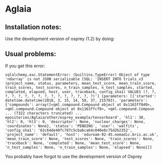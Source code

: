 # Aglaia

## Installation notes:
Use the development version of osprey (1.2) by doing:


## Usual problems:
If you get this error:

`
sqlalchemy.exc.StatementError: (builtins.TypeError) Object of type 'ndarray' is not JSON serializable [SQL: 'INSERT INTO trials_v3 (project_name, status, parameters, mean_test_score, mean_train_score, train_scores, test_scores, n_train_samples, n_test_samples, started, completed, elapsed, host, user, traceback, config_sha1) VALUES (?, ?, ?, ?, ?, ?, ?, ?, ?, ?, ?, ?, ?, ?, ?, ?)'] [parameters: [{'started': datetime.datetime(2018, 3, 15, 14, 58, 37, 215783), 'parameters': {'compounds': array([<qml.compound.Compound object at 0x1163ff8d0>,
       <qml.compound.Compound object at 0x1163ffcf8>,
       <qml.compound.Compoun ... (7322 characters truncated) ... epositories/Aglaia/other/osprey_example/tensorboard', 'hl1': 30, 'hl2': 0, 'hl3': 0, 'descriptor': None, 'nuclear_charges': None, 'coordinates': None}, 'status': 'PENDING', 'user': 'walfits', 'config_sha1': '62c64de48fc787c5cbabca64c040e8c75d2b2352', 'project_name': 'default', 'host': 'eduroam-92-45.nomadic.bris.ac.uk', 'mean_train_score': None, 'test_scores': None, 'train_scores': None, 'traceback': None, 'completed': None, 'mean_test_score': None, 'n_test_samples': None, 'n_train_samples': None, 'elapsed': None}]]
`

You probably have forgot to use the development version of Osprey

 
